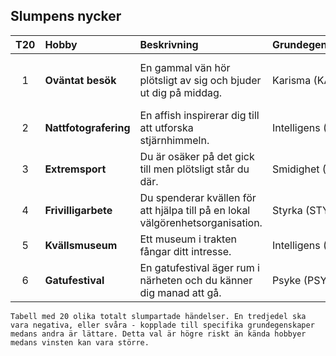 ## Slumpens nycker

| T20 | Hobby | Beskrivning | Grundegenskap | Effekt                           |
|:---:|:------|:------------|:--------------|----------------------------------|
|  1  | **Oväntat besök** | En gammal vän hör plötsligt av sig och bjuder ut dig på middag. | Karisma (KAR) | **Framgång:** -1 **stress**, **Motgång:** +1 **stress** |
|  2  | **Nattfotografering** | En affish inspirerar dig till att utforska stjärnhimmeln. | Intelligens (INT) | ... |
|  3  | **Extremsport** | Du är osäker på det gick till men plötsligt står du där. | Smidighet (SMI) | ... |
|  4  | **Frivilligarbete** | Du spenderar kvällen för att hjälpa till på en lokal välgörenhetsorganisation. | Styrka (STY) | ... |
|  5  | **Kvällsmuseum** | Ett museum i trakten fångar ditt intresse. | Intelligens (INT) | ... |
|  6  | **Gatufestival** | En gatufestival äger rum i närheten och du känner dig manad att gå. | Psyke (PSY) | ... |

```admonish title="TODO"
Tabell med 20 olika totalt slumpartade händelser. En tredjedel ska vara negativa, eller svåra - kopplade till specifika grundegenskaper medans andra är lättare. Detta val är högre riskt än kända hobbyer medans vinsten kan vara större.
```

